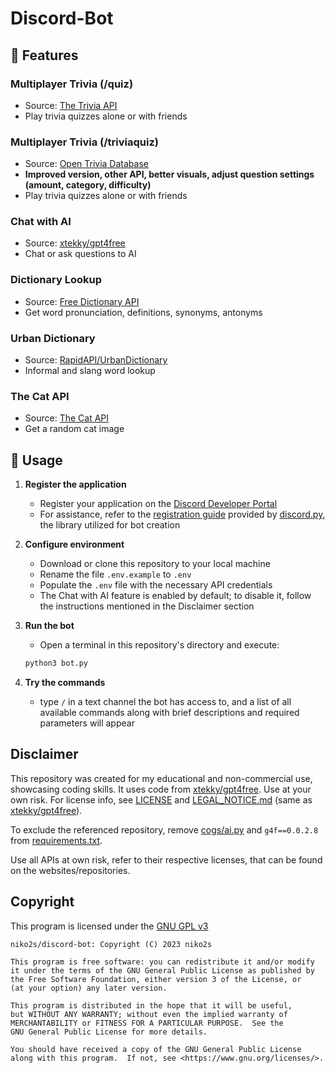 # Discord-Bot


## 🌟 Features

### Multiplayer Trivia (/quiz)
- Source: [The Trivia API](https://the-trivia-api.com/)
- Play trivia quizzes alone or with friends


### Multiplayer Trivia (/triviaquiz)
- Source: [Open Trivia Database](https://opentdb.com/)
- **Improved version, other API, better visuals, adjust question settings (amount, category, difficulty)**
- Play trivia quizzes alone or with friends

### Chat with AI
- Source: [xtekky/gpt4free](https://github.com/xtekky/gpt4free)
- Chat or ask questions to AI

### Dictionary Lookup
- Source: [Free Dictionary API](https://dictionaryapi.dev/)
- Get word pronunciation, definitions, synonyms, antonyms

### Urban Dictionary
- Source: [RapidAPI/UrbanDictionary](https://rapidapi.com/archergardinersheridan/api/urban-dictionary7)
- Informal and slang word lookup

### The Cat API
- Source: [The Cat API](https://thecatapi.com)
- Get a random cat image

## 🚀 Usage

1. **Register the application**
   - Register your application on the [Discord Developer Portal](https://discord.com/developers/applications)
   - For assistance, refer to the [registration guide](https://discordpy.readthedocs.io/en/stable/discord.html) provided by [discord.py](https://github.com/Rapptz/discord.py), the library utilized for bot creation

2. **Configure environment**
   - Download or clone this repository to your local machine
   - Rename the file `.env.example` to `.env`
   - Populate the `.env` file with the necessary API credentials
   - The Chat with AI feature is enabled by default; to disable it, follow the instructions mentioned in the Disclaimer section

4. **Run the bot**
   - Open a terminal in this repository's directory and execute:
   ```sh
   python3 bot.py
   ```
5. **Try the commands**
   - type `/` in a text channel the bot has access to, and a list of all available commands along with brief descriptions and required parameters will appear
     
  

## Disclaimer
This repository was created for my educational and non-commercial use, showcasing coding skills. It uses code from [xtekky/gpt4free](https://github.com/xtekky/gpt4free). Use at your own risk. For license info, see [LICENSE](LICENSE) and [LEGAL_NOTICE.md](LEGAL_NOTICE.md) (same as [xtekky/gpt4free](https://github.com/xtekky/gpt4free)).

To exclude the referenced repository, remove [cogs/ai.py](cogs/ai.py) and `g4f==0.0.2.8` from [requirements.txt](requirements.txt).

Use all APIs at own risk, refer to their respective licenses, that can be found on the websites/repositories.

## Copyright

This program is licensed under the [GNU GPL v3](https://www.gnu.org/licenses/gpl-3.0.txt)

```
niko2s/discord-bot: Copyright (C) 2023 niko2s

This program is free software: you can redistribute it and/or modify
it under the terms of the GNU General Public License as published by
the Free Software Foundation, either version 3 of the License, or
(at your option) any later version.

This program is distributed in the hope that it will be useful,
but WITHOUT ANY WARRANTY; without even the implied warranty of
MERCHANTABILITY or FITNESS FOR A PARTICULAR PURPOSE.  See the
GNU General Public License for more details.

You should have received a copy of the GNU General Public License
along with this program.  If not, see <https://www.gnu.org/licenses/>.
```